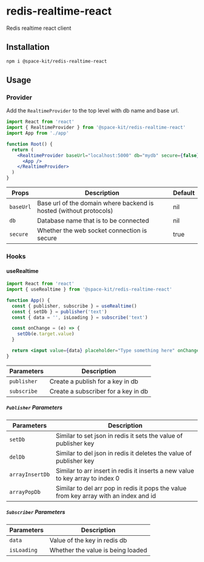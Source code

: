 # redis-realtime-react

Redis realtime react client

## Installation

```sh
npm i @space-kit/redis-realtime-react
```

## Usage

### Provider

Add the `RealtimeProvider` to the top level with db name and base url.

```jsx
import React from 'react'
import { RealtimeProvider } from '@space-kit/redis-realtime-react'
import App from './app'

function Root() {
  return (
    <RealtimeProvider baseUrl="localhost:5000" db="mydb" secure={false}>
      <App />
    </RealtimeProvider>
  )
}
```

| Props     | Description                                                        | Default |
| --------- | ------------------------------------------------------------------ | ------- |
| `baseUrl` | Base url of the domain where backend is hosted (without protocols) | nil     |
| `db`      | Database name that is to be connected                              | nil     |
| `secure`  | Whether the web socket connection is secure                        | true    |

### Hooks

#### useRealtime

```jsx
import React from 'react'
import { useRealtime } from '@space-kit/redis-realtime-react'

function App() {
  const { publisher, subscribe } = useRealtime()
  const { setDb } = publisher('text')
  const { data = '', isLoading } = subscribe('text')

  const onChange = (e) => {
    setDb(e.target.value)
  }

  return <input value={data} placeholder="Type something here" onChange={onChange} />
}
```

| Parameters  | Description                         |
| ----------- | ----------------------------------- |
| `publisher` | Create a publish for a key in db    |
| `subscribe` | Create a subscriber for a key in db |

##### `Publisher` Parameters

| Parameters      | Description                                                                           |
| --------------- | ------------------------------------------------------------------------------------- |
| `setDb`         | Similar to set json in redis it sets the value of publisher key                       |
| `delDb`         | Similar to del json in redis it deletes the value of publisher key                    |
| `arrayInsertDb` | Similar to arr insert in redis it inserts a new value to key array to index 0         |
| `arrayPopDb`    | Similar to del arr pop in redis it pops the value from key array with an index and id |

##### `Subscriber` Parameters

| Parameters  | Description                       |
| ----------- | --------------------------------- |
| `data`      | Value of the key in redis db      |
| `isLoading` | Whether the value is being loaded |

